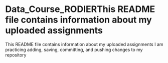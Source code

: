 # Data_Course_RODIERThis README file contains information about my uploaded assignments
This README file contains information about my uploaded assignments
I am practicing adding, saving, committing, and pushing changes to my repository
